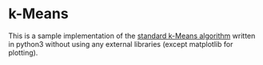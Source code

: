 # k-Means

This is a sample implementation of the [standard k-Means algorithm](https://en.wikipedia.org/wiki/K-means_clustering#Standard_algorithm)
written in python3 without using any external libraries (except matplotlib for plotting).
